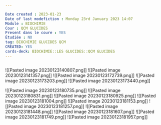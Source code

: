 ```yaml
---

Date created : 2023-01-23
Date of last modefiction : Monday 23rd January 2023 14:07
Module : BIOCHIMIE
Cour : QCM GLUCIDES
Present dans le coure : YES
Étudiée : NO
tag: BIOCHIMIE GLUCIDES QCM
CREATED: YES
cards-deck: BIOCHIMIE::LES GLUCIDES::QCM GLUCIDES
---
```

```toc
```

![[Pasted image 20230123140807.png]]
![[Pasted image 20230123141357.png]]
![[Pasted image 20230123172739.png]]
![[Pasted image 20230123173203.png]]
![[Pasted image 20230123173440.png]]

![[Pasted image 20230123180735.png]]
![[Pasted image 20230123180831.png]]
![[Pasted image 20230123180925.png]]
![[Pasted image 20230123181004.png]]
![[Pasted image 20230123181153.png]]
![[Pasted image 20230123181257.png]]
![[Pasted image 20230123181448.png]]
![[Pasted image 20230123181607.png]]
![[Pasted image 20230123181749.png]]
![[Pasted image 20230123181957.png]]
